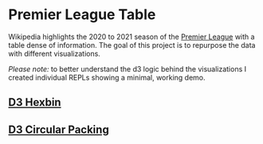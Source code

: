# Premier League Table

Wikipedia highlights the 2020 to 2021 season of the [Premier League]() with a table dense of information. The goal of this project is to repurpose the data with different visualizations.

_Please note:_ to better understand the d3 logic behind the visualizations I created individual REPLs showing a minimal, working demo.

## [D3 Hexbin](https://svelte.dev/repl/0ba61470ff4a460992f13d1c559133c7?version=3.38.2)

## [D3 Circular Packing](https://svelte.dev/repl/98115eb334d9485cae0cddfb91ac66d2?version=3.38.2)
